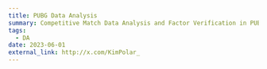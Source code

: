 ```yaml
---
title: PUBG Data Analysis
summary: Competitive Match Data Analysis and Factor Verification in PUBG Data.
tags:
  - DA
date: 2023-06-01
external_link: http://x.com/KimPolar_
---
```

